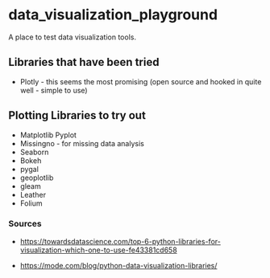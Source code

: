 # data_visualization_playground
A place to test data visualization tools.

## Libraries that have been tried
- Plotly - this seems the most promising (open source and hooked in quite well - simple to use)

## Plotting Libraries to try out
- Matplotlib Pyplot
- Missingno - for missing data analysis
- Seaborn
- Bokeh
- pygal
- geoplotlib
- gleam
- Leather
- Folium


### Sources
- https://towardsdatascience.com/top-6-python-libraries-for-visualization-which-one-to-use-fe43381cd658

- https://mode.com/blog/python-data-visualization-libraries/
